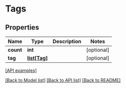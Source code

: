 # Tags

## Properties
Name | Type | Description | Notes
------------ | ------------- | ------------- | -------------
**count** | **int** |  | [optional] 
**tag** | [**list[Tag]**](Tag.md) |  | [optional] 

[[API examples]](http://devopshq.github.io/teamcity/teamcity_models/Tags.html)

[[Back to Model list]](../README.md#documentation-for-models) [[Back to API list]](../README.md#documentation-for-api-endpoints) [[Back to README]](../README.md)


